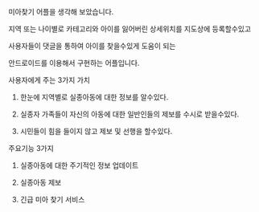 미아찾기 어플을 생각해 보았습니다.

 

지역 또는 나이별로 카테고리와 아이를 잃어버린 상세위치를 지도상에 등록할수있고

 

사용자들이 댓글을 통하여 아이를 찾을수있게 도움이 되는 

 

안드로이드를 이용해서 구현하는 어플입니다.

 

 

사용자에게 주는 3가지 가치

1. 한눈에 지역별로 실종아동에 대한 정보를 알수있다.

2. 실종자 가족들이 자신의 아동에 대한 일반인들의 제보를 수시로 받을수있다.

3. 시민들이 힘을 들이지 않고 제보 및 선행을 할수있다.

 

 

주요기능 3가지

1. 실종아동에 대한 주기적인 정보 업데이트

2. 실종아동 제보

3. 긴급 미아 찾기 서비스
